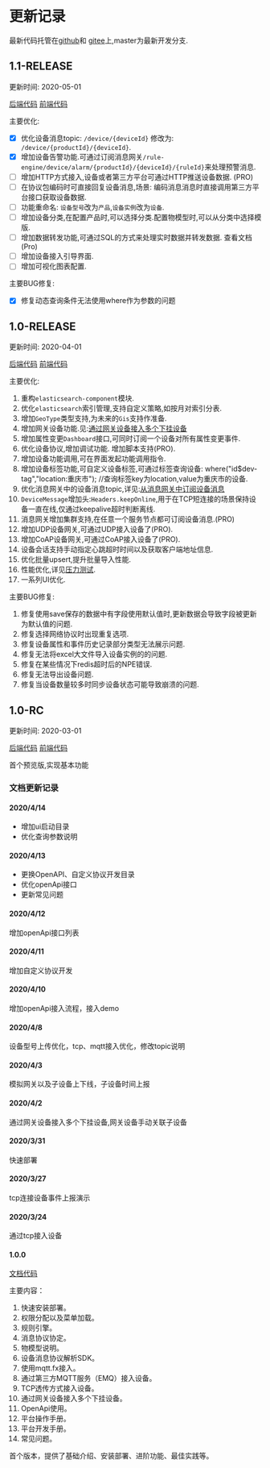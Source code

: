 # 更新记录

最新代码托管在[github](https://github.com/jetlinks/jetlinks-community)和
[gitee](https://gitee.com/jetlinks/jetlinks-community)上,master为最新开发分支.

## 1.1-RELEASE

更新时间: 2020-05-01

[后端代码](https://github.com/jetlinks/jetlinks-community/tree/1.1)
[前端代码](https://github.com/jetlinks/jetlinks-ui-antd/tree/1.1)

主要优化:

- [x] 优化设备消息topic: `/device/{deviceId}` 修改为: `/device/{productId}/{deviceId}`.
- [x] 增加设备告警功能.可通过订阅消息网关`/rule-engine/device/alarm/{productId}/{deviceId}/{ruleId}`来处理预警消息.
- [ ] 增加HTTP方式接入,设备或者第三方平台可通过HTTP推送设备数据. (PRO)
- [ ] 在协议包编码时可直接回复设备消息,场景: 编码消息消息时直接调用第三方平台接口获取设备数据.
- [ ] 功能重命名: `设备型号`改为`产品`,`设备实例`改为`设备`.
- [ ] 增加设备分类,在配置产品时,可以选择分类.配置物模型时,可以从分类中选择模版.
- [ ] 增加数据转发功能,可通过SQL的方式来处理实时数据并转发数据. 查看文档 (Pro)
- [ ] 增加设备接入引导界面.
- [ ] 增加可视化图表配置.

主要BUG修复:

- [x] 修复动态查询条件无法使用where作为参数的问题


## 1.0-RELEASE

更新时间: 2020-04-01

[后端代码](https://github.com/jetlinks/jetlinks-community/tree/1.0)
[前端代码](https://github.com/jetlinks/jetlinks-ui-antd/tree/1.0)

主要优化:

1. 重构`elasticsearch-component`模块.
2. 优化`elasticsearch`索引管理,支持自定义策略,如按月对索引分表.
3. 增加`GeoType`类型支持,为未来的`Gis`支持作准备.
4. 增加网关设备功能.见:[通过网关设备接入多个下挂设备](../best-practices/device-gateway-connection.md)
5. 增加属性变更`Dashboard`接口,可同时订阅一个设备对所有属性变更事件.
6. 优化设备协议,增加调试功能. 增加脚本支持(PRO).
7. 增加设备功能调用,可在界面发起功能调用指令.
8. 增加设备标签功能,可自定义设备标签,可通过标签查询设备: where("id$dev-tag","location:重庆市"); //查询标签key为location,value为重庆市的设备.
9. 优化消息网关中的设备消息topic,详见:[从消息网关中订阅设备消息](/dev-guide/subscribe-device-message.md)
10. `DeviceMessage`增加头:`Headers.keepOnline`,用于在TCP短连接的场景保持设备一直在线,仅通过keepalive超时判断离线.
11. 消息网关增加集群支持,在任意一个服务节点都可订阅设备消息.(PRO)
12. 增加UDP设备网关,可通过UDP接入设备了(PRO).
13. 增加CoAP设备网关,可通过CoAP接入设备了(PRO).
14. 设备会话支持手动指定心跳超时时间以及获取客户端地址信息.
15. 优化批量upsert,提升批量导入性能.
16. 性能优化,详见[压力测试](../advancement-guide/benchmark.md).
17. 一系列UI优化.

主要BUG修复:

1. 修复使用save保存的数据中有字段使用默认值时,更新数据会导致字段被更新为默认值的问题.
2. 修复选择网络协议时出现重复选项.
3. 修复设备属性和事件历史记录部分类型无法展示问题.
4. 修复无法将excel大文件导入设备实例的的问题.
5. 修复在某些情况下redis超时后的NPE错误.
6. 修复无法导出设备问题.
7. 修复当设备数量较多时同步设备状态可能导致崩溃的问题.

## 1.0-RC

更新时间: 2020-03-01

[后端代码](https://github.com/jetlinks/jetlinks-community/tree/1.0-RC)
[前端代码](https://github.com/jetlinks/jetlinks-ui-antd/tree/1.0-RC)

首个预览版,实现基本功能
### 文档更新记录

#### 2020/4/14
- 增加ui启动目录
- 优化查询参数说明

#### 2020/4/13
- 更换OpenAPI、自定义协议开发目录  
- 优化openApi接口
- 更新常见问题

#### 2020/4/12
增加openApi接口列表

#### 2020/4/11
增加自定义协议开发

#### 2020/4/10
增加openApi接入流程，接入demo

#### 2020/4/8 
设备型号上传优化，tcp、mqtt接入优化，修改topic说明

#### 2020/4/3
模拟网关以及子设备上下线，子设备时间上报

#### 2020/4/2
通过网关设备接入多个下挂设备,网关设备手动关联子设备

#### 2020/3/31
快速部署

#### 2020/3/27 

tcp连接设备事件上报演示

#### 2020/3/24

通过tcp接入设备

#### 1.0.0

[文档代码](https://github.com/jetlinks/jetlinks-docs)

主要内容：

1. 快速安装部署。
2. 权限分配以及菜单加载。
3. 规则引擎。
4. 消息协议协定。
5. 物模型说明。
6. 设备消息协议解析SDK。
7. 使用mqtt.fx接入。
8. 通过第三方MQTT服务（EMQ）接入设备。
9. TCP透传方式接入设备。
10. 通过网关设备接入多个下挂设备。
11. OpenApi使用。
12. 平台操作手册。
13. 平台开发手册。
14. 常见问题。

首个版本，提供了基础介绍、安装部署、进阶功能、最佳实践等。